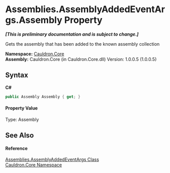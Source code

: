 # Assemblies.AssemblyAddedEventArgs.Assembly Property 
 _**\[This is preliminary documentation and is subject to change.\]**_

Gets the assembly that has been added to the known assembly collection

**Namespace:**&nbsp;<a href="N_Cauldron_Core">Cauldron.Core</a><br />**Assembly:**&nbsp;Cauldron.Core (in Cauldron.Core.dll) Version: 1.0.0.5 (1.0.0.5)

## Syntax

**C#**<br />
``` C#
public Assembly Assembly { get; }
```


#### Property Value
Type: Assembly

## See Also


#### Reference
<a href="T_Cauldron_Core_Assemblies_AssemblyAddedEventArgs">Assemblies.AssemblyAddedEventArgs Class</a><br /><a href="N_Cauldron_Core">Cauldron.Core Namespace</a><br />